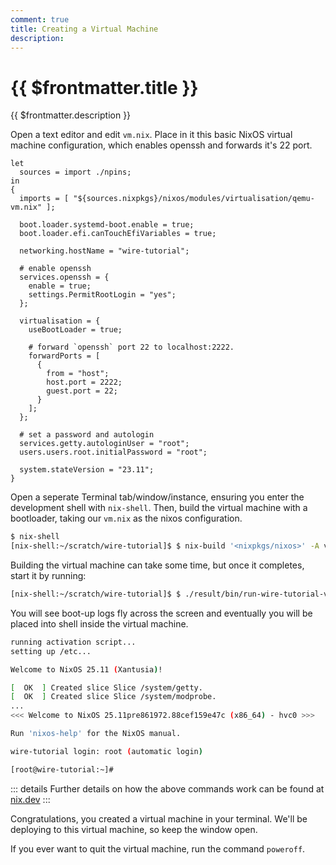 ```yaml
---
comment: true
title: Creating a Virtual Machine
description:
---
```


# {{ $frontmatter.title }}

{{ $frontmatter.description }}

Open a text editor and edit `vm.nix`. Place in it this basic NixOS
virtual machine configuration, which enables openssh and forwards it's 22 port.

```nix:line-numbers [vm.nix]
let
  sources = import ./npins;
in
{
  imports = [ "${sources.nixpkgs}/nixos/modules/virtualisation/qemu-vm.nix" ];

  boot.loader.systemd-boot.enable = true;
  boot.loader.efi.canTouchEfiVariables = true;

  networking.hostName = "wire-tutorial";

  # enable openssh
  services.openssh = {
    enable = true;
    settings.PermitRootLogin = "yes";
  };

  virtualisation = {
    useBootLoader = true;

    # forward `openssh` port 22 to localhost:2222.
    forwardPorts = [
      {
        from = "host";
        host.port = 2222;
        guest.port = 22;
      }
    ];
  };

  # set a password and autologin
  services.getty.autologinUser = "root";
  users.users.root.initialPassword = "root";

  system.stateVersion = "23.11";
}
```

Open a seperate Terminal tab/window/instance, ensuring you enter the development
shell with `nix-shell`.
Then, build the virtual machine with a bootloader,
taking our `vm.nix` as the nixos configuration.

```sh
$ nix-shell
[nix-shell:~/scratch/wire-tutorial]$ $ nix-build '<nixpkgs/nixos>' -A vmWithBootLoader -I nixos-config=./vm.nix
```

Building the virtual machine can take some time, but once it completes, start it
by running:

```sh
[nix-shell:~/scratch/wire-tutorial]$ $ ./result/bin/run-wire-tutorial-vm
```

You will see boot-up logs fly across the screen and eventually you will be placed
into shell inside the virtual machine.

```sh
running activation script...
setting up /etc...

Welcome to NixOS 25.11 (Xantusia)!

[  OK  ] Created slice Slice /system/getty.
[  OK  ] Created slice Slice /system/modprobe.
...
<<< Welcome to NixOS 25.11pre861972.88cef159e47c (x86_64) - hvc0 >>>

Run 'nixos-help' for the NixOS manual.

wire-tutorial login: root (automatic login)

[root@wire-tutorial:~]#

```

::: details
Further details on how the above commands work can be found at
[nix.dev](https://nix.dev/tutorials/nixos/nixos-configuration-on-vm.html#creating-a-qemu-based-virtual-machine-from-a-nixos-configuration)
:::

Congratulations, you created a virtual machine in your terminal.
We'll be deploying to this virtual machine, so keep the
window open.

If you ever want to quit the virtual machine, run the command `poweroff`.
